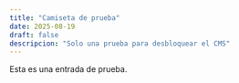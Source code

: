 ```yaml
---
title: "Camiseta de prueba"
date: 2025-08-19
draft: false
descripcion: "Solo una prueba para desbloquear el CMS"
---
```


Esta es una entrada de prueba.
